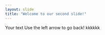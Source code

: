 ```yaml
---
layout: slide
title: "Welcome to our second slide!"
---
```

Your text
Use the left arrow to go back!
kkkkkk
